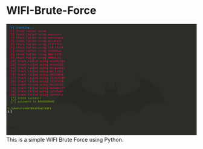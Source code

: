 # WIFI-Brute-Force
![ScreenShot](screenshot/screen.png)
This is a simple WIFI Brute Force using Python.
